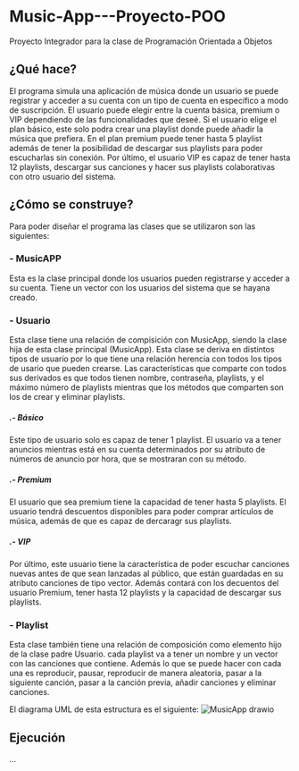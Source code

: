 # Music-App---Proyecto-POO
Proyecto Integrador para la clase de Programación Orientada a Objetos

## ¿Qué hace?

El programa simula una aplicación de música donde un usuario se puede registrar y acceder a su cuenta con un tipo de cuenta en específico a modo de suscripción. El usuario puede elegir entre la cuenta básica, premium o VIP dependiendo de las funcionalidades que deseé. Si el usuario elige el plan básico, este solo podra crear una playlist donde puede añadir la música que prefiera. En el plan premium puede tener hasta 5 playlist además de tener la posibilidad de descargar sus playlists para poder escucharlas sin conexión. Por último, el usuario VIP es capaz de tener hasta 12 playlists, descargar sus canciones y hacer sus playlists colaborativas con otro usuario del sistema.

## ¿Cómo se construye?

Para poder diseñar el programa las clases que se utilizaron son las siguientes:

### - MusicAPP

Esta es la clase principal donde los usuarios pueden registrarse y acceder a su cuenta. Tiene un vector con los usuarios del sistema que se hayana creado.

### - Usuario

Esta clase tiene una relación de compisición con MusicApp, siendo la clase hija de esta clase principal (MusicApp). Esta clase se deriva en distintos tipos de usuario por lo que tiene una relación herencia con todos los tipos de usario que pueden crearse. Las características que comparte con todos sus derivados es que todos tienen nombre, contraseña, playlists, y el máximo número de playlists mientras que los métodos que comparten son los de crear y eliminar playlists.

##### .- Básico

Este tipo de usuario solo es capaz de tener 1 playlist. El usuario va a tener anuncios mientras está en su cuenta determinados por su atributo de números de anuncio por hora, que se mostraran con su método.

##### .- Premium

El usuario que sea premium tiene la capacidad de tener hasta 5 playlists. El usuario tendrá descuentos disponibles para poder comprar artículos de música, además de que es capaz de dercaragr sus playlists.

##### .- VIP

Por último, este usuario tiene la característica de poder escuchar canciones nuevas antes de que sean lanzadas al público, que están guardadas en su atributo canciones de tipo vector. Además contará con los decuentos del usuario Premium, tener hasta 12 playlists y la capacidad de descargar sus playlists.
### - Playlist

Esta clase también tiene una relación de composición como elemento hijo de la clase padre Usuario. cada playlist va a tener un nombre y un vector con las canciones que contiene. Además lo que se puede hacer con cada una es reproducir, pausar, reproducir de manera aleatoria, pasar a la siguiente canción, pasar a la canción previa, añadir canciones y eliminar canciones.

El diagrama UML de esta estructura es el siguiente:
![MusicApp drawio](https://github.com/EdgarRetes/Music-App---Proyecto-POO/assets/113946434/4eed7bc2-49ed-4ef2-ba03-995c2271daa5)

## Ejecución

...


